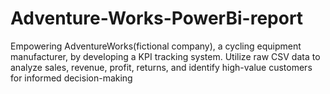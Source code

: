 # Adventure-Works-PowerBi-report
Empowering AdventureWorks(fictional company), a cycling equipment manufacturer, by developing a KPI tracking system. Utilize raw CSV data to analyze sales, revenue, profit, returns, and identify high-value customers for informed decision-making
